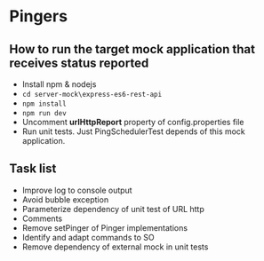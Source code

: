 # Pingers

## How to run the target mock application  that receives status reported
* Install npm & nodejs
* `cd server-mock\express-es6-rest-api`
* `npm install`
* `npm run dev`
* Uncomment **urlHttpReport** property of config.properties file
* Run unit tests. Just PingSchedulerTest depends of this mock application.

## Task list

* Improve log to console output
* Avoid bubble exception
* Parameterize dependency of unit test of URL http
* Comments
* Remove setPinger of Pinger implementations
* Identify and adapt commands to SO
* Remove dependency of external mock in unit tests